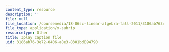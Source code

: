 ```yaml
---
content_type: resource
description: ''
file: null
file_location: /coursemedia/18-06sc-linear-algebra-fall-2011/3186ab763e720406a8e38301bd894790_23LLB9mNJvc.srt
file_type: application/x-subrip
resourcetype: Other
title: 3play caption file
uid: 3186ab76-3e72-0406-a8e3-8301bd894790
---
```

